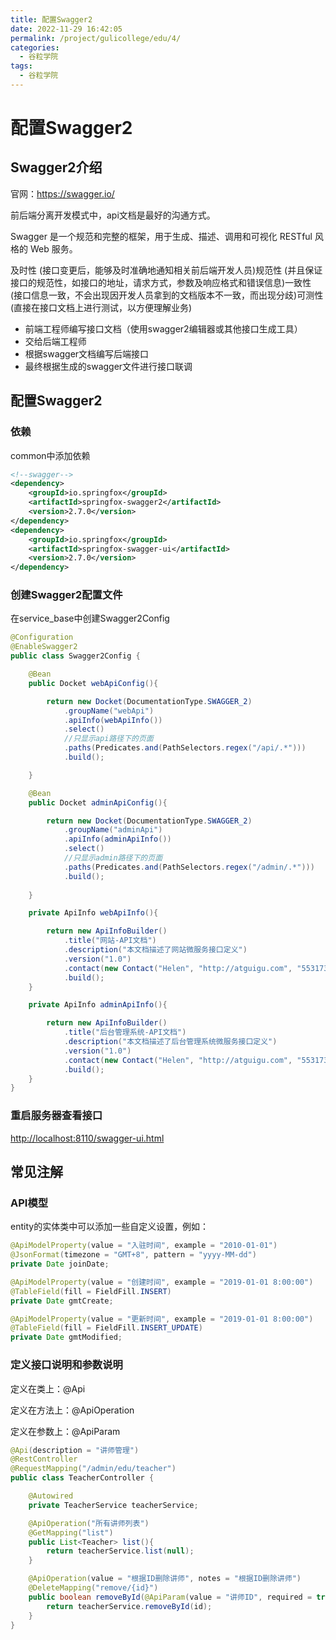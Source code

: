 ```yaml
---
title: 配置Swagger2
date: 2022-11-29 16:42:05
permalink: /project/gulicollege/edu/4/
categories:
  - 谷粒学院
tags:
  - 谷粒学院
---
```


# 配置Swagger2

## Swagger2介绍 

官网：https://swagger.io/

前后端分离开发模式中，api文档是最好的沟通方式。

Swagger 是一个规范和完整的框架，用于生成、描述、调用和可视化 RESTful 风格的 Web 服务。

及时性 (接口变更后，能够及时准确地通知相关前后端开发人员)规范性 (并且保证接口的规范性，如接口的地址，请求方式，参数及响应格式和错误信息)一致性 (接口信息一致，不会出现因开发人员拿到的文档版本不一致，而出现分歧)可测性 (直接在接口文档上进行测试，以方便理解业务)

- 前端工程师编写接口文档（使用swagger2编辑器或其他接口生成工具）
- 交给后端工程师
- 根据swagger文档编写后端接口
- 最终根据生成的swagger文件进行接口联调

## 配置Swagger2

### 依赖

common中添加依赖

```xml
<!--swagger-->
<dependency>
    <groupId>io.springfox</groupId>
    <artifactId>springfox-swagger2</artifactId>
    <version>2.7.0</version>
</dependency>
<dependency>
    <groupId>io.springfox</groupId>
    <artifactId>springfox-swagger-ui</artifactId>
    <version>2.7.0</version>
</dependency>
```

### 创建Swagger2配置文件

在service_base中创建Swagger2Config

```java
@Configuration
@EnableSwagger2
public class Swagger2Config {

    @Bean
    public Docket webApiConfig(){

        return new Docket(DocumentationType.SWAGGER_2)
            .groupName("webApi")
            .apiInfo(webApiInfo())
            .select()
            //只显示api路径下的页面
            .paths(Predicates.and(PathSelectors.regex("/api/.*")))
            .build();

    }

    @Bean
    public Docket adminApiConfig(){

        return new Docket(DocumentationType.SWAGGER_2)
            .groupName("adminApi")
            .apiInfo(adminApiInfo())
            .select()
            //只显示admin路径下的页面
            .paths(Predicates.and(PathSelectors.regex("/admin/.*")))
            .build();
        
    }

    private ApiInfo webApiInfo(){

        return new ApiInfoBuilder()
            .title("网站-API文档")
            .description("本文档描述了网站微服务接口定义")
            .version("1.0")
            .contact(new Contact("Helen", "http://atguigu.com", "55317332@qq.com"))
            .build();
    }

    private ApiInfo adminApiInfo(){

        return new ApiInfoBuilder()
            .title("后台管理系统-API文档")
            .description("本文档描述了后台管理系统微服务接口定义")
            .version("1.0")
            .contact(new Contact("Helen", "http://atguigu.com", "55317332@qq.com"))
            .build();
    }
}
```

### 重启服务器查看接口

[http://localhost:8110/swagger-ui.html](http://localhost:8101/swagger-ui.html)

## 常见注解

### API模型

entity的实体类中可以添加一些自定义设置，例如：

```java
@ApiModelProperty(value = "入驻时间", example = "2010-01-01")
@JsonFormat(timezone = "GMT+8", pattern = "yyyy-MM-dd")
private Date joinDate;

@ApiModelProperty(value = "创建时间", example = "2019-01-01 8:00:00")
@TableField(fill = FieldFill.INSERT)
private Date gmtCreate;

@ApiModelProperty(value = "更新时间", example = "2019-01-01 8:00:00")
@TableField(fill = FieldFill.INSERT_UPDATE)
private Date gmtModified;
```

### 定义接口说明和参数说明

定义在类上：@Api

定义在方法上：@ApiOperation

定义在参数上：@ApiParam

```java
@Api(description = "讲师管理")
@RestController
@RequestMapping("/admin/edu/teacher")
public class TeacherController {

    @Autowired
    private TeacherService teacherService;

    @ApiOperation("所有讲师列表")
    @GetMapping("list")
    public List<Teacher> list(){
        return teacherService.list(null);
    }

    @ApiOperation(value = "根据ID删除讲师", notes = "根据ID删除讲师")
    @DeleteMapping("remove/{id}")
    public boolean removeById(@ApiParam(value = "讲师ID", required = true) @PathVariable String id){
        return teacherService.removeById(id);
    }
}
```

